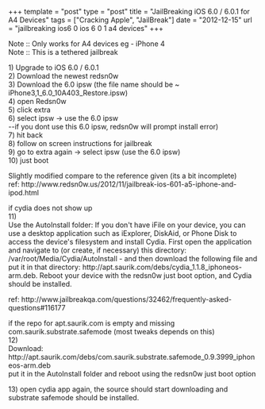 +++
template = "post"
type = "post"
title = "JailBreaking iOS 6.0 / 6.0.1 for A4 Devices"
tags = ["Cracking Apple", "JailBreak"]
date = "2012-12-15"
url = "jailbreaking ios6 0 ios 6 0 1 a4 devices"
+++
<p>Note :: Only works for A4 devices eg - iPhone 4<br />
Note :: This is a tethered jailbreak</p>
<p>1) Upgrade to iOS 6.0 / 6.0.1<br />
2) Download the newest redsn0w<br />
3) Download the 6.0 ipsw (the file name should be ~ iPhone3,1_6.0_10A403_Restore.ipsw)<br />
4) open Redsn0w<br />
5) click extra<br />
6) select ipsw -> use the 6.0 ipsw<br />
     --if you dont use this 6.0 ipsw, redsn0w will prompt install error)<br />
7) hit back<br />
8) follow on screen instructions for jailbreak<br />
9) go to extra again -> select ipsw (use the 6.0 ipsw)<br />
10) just boot</p>
<p>Slightly modified compare to the reference given (its a bit incomplete)<br />
ref: http://www.redsn0w.us/2012/11/jailbreak-ios-601-a5-iphone-and-ipod.html</p>
<p>if cydia does not show up<br />
11)<br />
Use the AutoInstall folder: If you don't have iFile on your device, you can use a desktop application such as iExplorer, DiskAid, or Phone Disk to access the device's filesystem and install Cydia. First open the application and navigate to (or create, if necessary) this directory: /var/root/Media/Cydia/AutoInstall - and then download the following file and put it in that directory: http://apt.saurik.com/debs/cydia_1.1.8_iphoneos-arm.deb. Reboot your device with the redsn0w just boot option, and Cydia should be installed.</p>
<p>ref: http://www.jailbreakqa.com/questions/32462/frequently-asked-questions#116177</p>
<p>if the repo for apt.saurik.com is empty and missing com.saurik.substrate.safemode (most tweaks depends on this)<br />
12)<br />
Download: http://apt.saurik.com/debs/com.saurik.substrate.safemode_0.9.3999_iphoneos-arm.deb<br />
put it in the AutoInstall folder and reboot using the redsn0w just boot option</p>
<p>13) open cydia app again, the source should start downloading and substrate safemode should be installed.</p>
